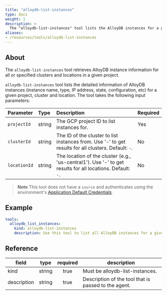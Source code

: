 ```yaml
---
title: "alloydb-list-instances"
type: docs
weight: 1
description: >
  The "alloydb-list-instances" tool lists the AlloyDB instances for a given project, cluster and location.
aliases:
- /resources/tools/alloydb-list-instances
---
```


## About

The `alloydb-list-instances` tool retrieves AlloyDB instance information for all or specified clusters and locations in a given project.

`alloydb-list-instances` tool lists the detailed information of AlloyDB instances (instance name, type, IP address, state, configuration, etc) for a given project, cluster and location. The tool takes the following input parameters:
	
| Parameter  | Type   | Description                                                                              | Required |
| :--------- | :----- | :--------------------------------------------------------------------------------------- | :------- |
| `projectId`  | string | The GCP project ID to list instances for.                                                 | Yes      |
| `clusterId` | string | The ID of the cluster to list instances from. Use '-' to get results for all clusters. Default: `-`.| No       |
| `locationId` | string | The location of the cluster (e.g., 'us-central1'). Use '-' to get results for all locations. Default: `-`.| No       |
> **Note**
> This tool does not have a `source` and authenticates using the environment's
[Application Default Credentials](https://cloud.google.com/docs/authentication/application-default-credentials).

## Example

```yaml
tools:
  alloydb_list_instances:
    kind: alloydb-list-instances
    description: Use this tool to list all AlloyDB instances for a given project, cluster and location.
```
## Reference
| **field**   |                  **type**                  | **required** | **description**                                                                                  |
|-------------|:------------------------------------------:|:------------:|--------------------------------------------------------------------------------------------------|
| kind        |                   string                   |     true     | Must be alloydb-list-instances.                                                                  |                                               |
| description |                   string                   |     true     | Description of the tool that is passed to the agent.                                             |
